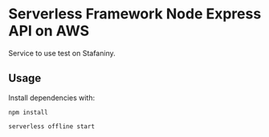 # Serverless Framework Node Express API on AWS

Service to use test on Stafaniny.



## Usage

Install dependencies with:

```
npm install
```
```
serverless offline start
```
